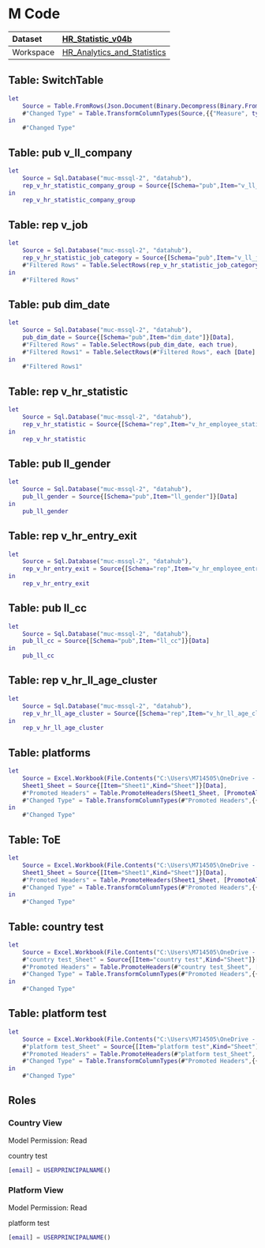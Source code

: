 



# M Code

|Dataset|[HR_Statistic_v04b](./../HR_Statistic_v04b.md)|
| :--- | :--- |
|Workspace|[HR_Analytics_and_Statistics](../../Workspaces/HR_Analytics_and_Statistics.md)|

## Table: SwitchTable


```m
let
    Source = Table.FromRows(Json.Document(Binary.Decompress(Binary.FromText("i45WcgtxVYrViVbySE1MSc4vzStRio0FAA==", BinaryEncoding.Base64), Compression.Deflate)), let _t = ((type text) meta [Serialized.Text = true]) in type table [Measure = _t]),
    #"Changed Type" = Table.TransformColumnTypes(Source,{{"Measure", type text}})
in
    #"Changed Type"
```


## Table: pub v_ll_company


```m
let
    Source = Sql.Database("muc-mssql-2", "datahub"),
    rep_v_hr_statistic_company_group = Source{[Schema="pub",Item="v_ll_company"]}[Data]
in
    rep_v_hr_statistic_company_group
```


## Table: rep v_job


```m
let
    Source = Sql.Database("muc-mssql-2", "datahub"),
    rep_v_hr_statistic_job_category = Source{[Schema="pub",Item="v_ll_job"]}[Data],
    #"Filtered Rows" = Table.SelectRows(rep_v_hr_statistic_job_category, each ([is_job_active] = true))
in
    #"Filtered Rows"
```


## Table: pub dim_date


```m
let
    Source = Sql.Database("muc-mssql-2", "datahub"),
    pub_dim_date = Source{[Schema="pub",Item="dim_date"]}[Data],
    #"Filtered Rows" = Table.SelectRows(pub_dim_date, each true),
    #"Filtered Rows1" = Table.SelectRows(#"Filtered Rows", each [Date] > #date(2016, 12, 1))
in
    #"Filtered Rows1"
```


## Table: rep v_hr_statistic


```m
let
    Source = Sql.Database("muc-mssql-2", "datahub"),
    rep_v_hr_statistic = Source{[Schema="rep",Item="v_hr_employee_statistic"]}[Data]
in
    rep_v_hr_statistic
```


## Table: pub ll_gender


```m
let
    Source = Sql.Database("muc-mssql-2", "datahub"),
    pub_ll_gender = Source{[Schema="pub",Item="ll_gender"]}[Data]
in
    pub_ll_gender
```


## Table: rep v_hr_entry_exit


```m
let
    Source = Sql.Database("muc-mssql-2", "datahub"),
    rep_v_hr_entry_exit = Source{[Schema="rep",Item="v_hr_employee_entry_exit"]}[Data]
in
    rep_v_hr_entry_exit
```


## Table: pub ll_cc


```m
let
    Source = Sql.Database("muc-mssql-2", "datahub"),
    pub_ll_cc = Source{[Schema="pub",Item="ll_cc"]}[Data]
in
    pub_ll_cc
```


## Table: rep v_hr_ll_age_cluster


```m
let
    Source = Sql.Database("muc-mssql-2", "datahub"),
    rep_v_hr_ll_age_cluster = Source{[Schema="rep",Item="v_hr_ll_age_cluster"]}[Data]
in
    rep_v_hr_ll_age_cluster
```


## Table: platforms


```m
let
    Source = Excel.Workbook(File.Contents("C:\Users\M714505\OneDrive - Roland Berger Holding GmbH\Data, reports\PowerBI\202308_platforms.xlsx"), null, true),
    Sheet1_Sheet = Source{[Item="Sheet1",Kind="Sheet"]}[Data],
    #"Promoted Headers" = Table.PromoteHeaders(Sheet1_Sheet, [PromoteAllScalars=true]),
    #"Changed Type" = Table.TransformColumnTypes(#"Promoted Headers",{{"platform_1_id", Int64.Type}, {"platform_1_name", type text}})
in
    #"Changed Type"
```


## Table: ToE


```m
let
    Source = Excel.Workbook(File.Contents("C:\Users\M714505\OneDrive - Roland Berger Holding GmbH\Data, reports\PowerBI\202308_ToEs.xlsx"), null, true),
    Sheet1_Sheet = Source{[Item="Sheet1",Kind="Sheet"]}[Data],
    #"Promoted Headers" = Table.PromoteHeaders(Sheet1_Sheet, [PromoteAllScalars=true]),
    #"Changed Type" = Table.TransformColumnTypes(#"Promoted Headers",{{"toe_id_ps", type text}, {"toe_description", type text}})
in
    #"Changed Type"
```


## Table: country test


```m
let
    Source = Excel.Workbook(File.Contents("C:\Users\M714505\OneDrive - Roland Berger Holding GmbH\Data, reports\PowerBI\202309_Test user.xlsx"), null, true),
    #"country test_Sheet" = Source{[Item="country test",Kind="Sheet"]}[Data],
    #"Promoted Headers" = Table.PromoteHeaders(#"country test_Sheet", [PromoteAllScalars=true]),
    #"Changed Type" = Table.TransformColumnTypes(#"Promoted Headers",{{"company_id", Int64.Type}, {"email", type text}, {"platform_1_id", Int64.Type}})
in
    #"Changed Type"
```


## Table: platform test


```m
let
    Source = Excel.Workbook(File.Contents("C:\Users\M714505\OneDrive - Roland Berger Holding GmbH\Data, reports\PowerBI\202309_Test user.xlsx"), null, true),
    #"platform test_Sheet" = Source{[Item="platform test",Kind="Sheet"]}[Data],
    #"Promoted Headers" = Table.PromoteHeaders(#"platform test_Sheet", [PromoteAllScalars=true]),
    #"Changed Type" = Table.TransformColumnTypes(#"Promoted Headers",{{"company_id", Int64.Type}, {"email", type text}, {"platform_1_id", Int64.Type}})
in
    #"Changed Type"
```


## Roles

### Country View


Model Permission: Read

country test

```m
[email] = USERPRINCIPALNAME()
```


### Platform View


Model Permission: Read

platform test

```m
[email] = USERPRINCIPALNAME()
```


